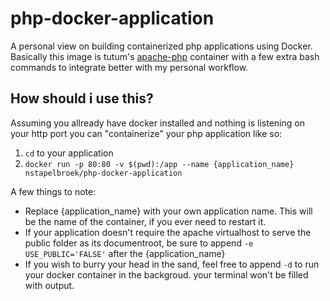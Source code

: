 # php-docker-application

A personal view on building containerized php applications using Docker. Basically this image is tutum's [apache-php](https://github.com/tutumcloud/apache-php) container with a few extra bash commands to integrate better with my personal workflow.

## How should i use this?
Assuming you allready have docker installed and nothing is listening on your http port you can "containerize" your php application like so:

1. `cd` to your application
2. `docker run -p 80:80 -v $(pwd):/app --name {application_name} nstapelbroek/php-docker-application`

A few things to note:
- Replace {application_name} with your own application name. This will be the name of the container, if you ever need to restart it.
- If your application doesn't require the apache virtualhost to serve the public folder as its documentroot, be sure to append `-e USE_PUBLIC='FALSE'` after the {application_name}
- If you wish to burry your head in the sand, feel free to append `-d` to run your docker container in the backgroud. your terminal won't be filled with output.
